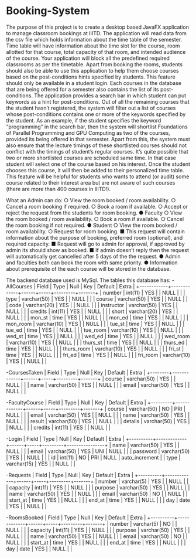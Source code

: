 # Booking-System

The purpose of this project is to create a desktop based JavaFX application to manage
classroom bookings at IIITD. The application will read data from the csv file which holds
information about the time table of the semester. Time table will have information about the time
slot for the course, room allotted for that course, total capacity of that room, and intended
audience of the course. Your application will block all the predefined required classrooms as per
the timetable.
Apart from booking the rooms, students should also be able to use this application to help them
choose courses based on the post-conditions hints specified by students. This feature should
only be available in a student login. Each courses in the database that are being offered for a
semester also contains the list of its post-conditions. The application provides a search bar in
which student can put keywords as a hint for post-conditions. Out of all the remaining courses
that the student hasn’t registered, the system will filter out a list of courses whose
post-conditions contains one or more of the keywords specified by the student. As an example,
if the student specifies the keyword “programming” in the search bar, then the system will
shortlist Foundations of Parallel Programming and GPU Computing as two of the courses,
provided its being offered in that semester. Apart from this, the system must also ensure that
the lecture timings of these shortlisted courses should not conflict with the timings of student’s
regular courses. It’s quite possible that two or more shortlisted courses are scheduled same
time. In that case student will select one of the course based on his interest. Once the student
chooses this course, it will then be added to their personalized time table. This feature will be
helpful for students who wants to attend (or audit) some course related to their interest area but
are not aware of such courses (there are more than 400 courses in IIITD!).

What an Admin can do:
○ View the room booked / room availability.
○ Cancel a room booking if required.
○ Book a room if available.
○ Accept or reject the request from the students for room booking.
● Faculty
○ View the room booked / room availability.
○ Book a room if available.
○ Cancel the room booking if not required.
● Student
○ View the room booked / room availability.
○ Request for room booking.
■ This request will contain information about the purpose of booking,
preferred room (optional), and required capacity.
■ Request will go to admin for approval, if approved by admin its should
show as booked.
■ If admin doesn’t reply then the request will automatically get cancelled
after 5 days of the the request.
● Admin and faculties both can book the room with same priority.
● Information about prerequisite of the each course will be stored in the database.

The backend database used is MySql. 
The tables this database has:
 -AllCourses 
| Field      | Type        | Null | Key | Default | Extra |
+------------+-------------+------+-----+---------+-------+
| number     | int(11)     | YES  |     | NULL    |       |
| type       | varchar(50) | YES  |     | NULL    |       |
| course     | varchar(50) | YES  |     | NULL    |       |
| code       | varchar(20) | YES  |     | NULL    |       |
| instructor | varchar(50) | YES  |     | NULL    |       |
| credits    | int(11)     | YES  |     | NULL    |       |
| short      | varchar(20) | YES  |     | NULL    |       |
| mon_st     | time        | YES  |     | NULL    |       |
| mon_ed     | time        | YES  |     | NULL    |       |
| mon_room   | varchar(10) | YES  |     | NULL    |       |
| tue_st     | time        | YES  |     | NULL    |       |
| tue_ed     | time        | YES  |     | NULL    |       |
| tue_room   | varchar(10) | YES  |     | NULL    |       |
| wed_st     | time        | YES  |     | NULL    |       |
| wed_ed     | time        | YES  |     | NULL    |       |
| wed_room   | varchar(10) | YES  |     | NULL    |       |
| thurs_st   | time        | YES  |     | NULL    |       |
| thurs_ed   | time        | YES  |     | NULL    |       |
| thurs_room | varchar(10) | YES  |     | NULL    |       |
| fri_st     | time        | YES  |     | NULL    |       |
| fri_ed     | time        | YES  |     | NULL    |       |
| fri_room   | varchar(10) | YES  |     | NULL    |       |

 -CoursesTaken
 | Field  | Type        | Null | Key | Default | Extra |
+--------+-------------+------+-----+---------+-------+
| course | varchar(50) | YES  |     | NULL    |       |
| name   | varchar(50) | YES  |     | NULL    |       |
| email  | varchar(50) | YES  |     | NULL    |       |
 
 -FacultyCourse 
 | Field   | Type        | Null | Key | Default | Extra |
+---------+-------------+------+-----+---------+-------+
| course  | varchar(50) | NO   | PRI | NULL    |       |
| email   | varchar(50) | YES  |     | NULL    |       |
| name    | varchar(50) | YES  |     | NULL    |       |
| result  | varchar(50) | YES  |     | NULL    |       |
| details | varchar(50) | YES  |     | NULL    |       |
| credits | int(11)     | YES  |     | NULL    |       |

 -Login 
 | Field    | Type        | Null | Key | Default | Extra          |
+----------+-------------+------+-----+---------+----------------+
| name     | varchar(50) | YES  |     | NULL    |                |
| email    | varchar(50) | YES  | UNI | NULL    |                |
| password | varchar(50) | YES  |     | NULL    |                |
| id       | int(11)     | NO   | PRI | NULL    | auto_increment |
| type     | varchar(15) | YES  |     | NULL    |                |

 -Requests 
 | Field    | Type        | Null | Key | Default | Extra |
+----------+-------------+------+-----+---------+-------+
| number   | varchar(5)  | YES  |     | NULL    |       |
| capacity | int(11)     | YES  |     | NULL    |       |
| purpose  | varchar(50) | YES  |     | NULL    |       |
| name     | varchar(50) | YES  |     | NULL    |       |
| email    | varchar(50) | NO   |     | NULL    |       |
| start_at | time        | YES  |     | NULL    |       |
| end_at   | time        | YES  |     | NULL    |       |
| day      | date        | YES  |     | NULL    |       |

 -RoomsBooked 
 | Field    | Type        | Null | Key | Default | Extra |
+----------+-------------+------+-----+---------+-------+
| number   | varchar(5)  | NO   |     | NULL    |       |
| capacity | int(11)     | YES  |     | NULL    |       |
| purpose  | varchar(50) | YES  |     | NULL    |       |
| name     | varchar(50) | YES  |     | NULL    |       |
| email    | varchar(50) | NO   |     | NULL    |       |
| start_at | time        | YES  |     | NULL    |       |
| end_at   | time        | YES  |     | NULL    |       |
| day      | date        | YES  |     | NULL    |       |



 
